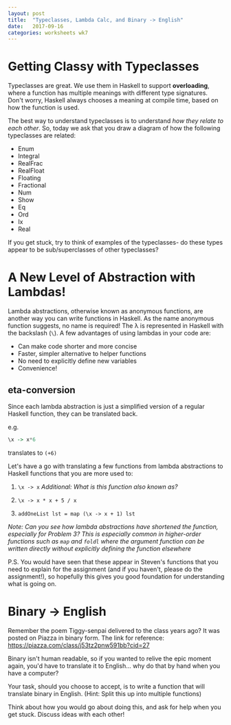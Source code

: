 ```yaml
---
layout: post
title:  "Typeclasses, Lambda Calc, and Binary -> English"
date:   2017-09-16
categories: worksheets wk7
---
```


# Getting Classy with Typeclasses
Typeclasses are great. We use them in Haskell to support **overloading**, where a function has multiple meanings with different type signatures. Don't worry, Haskell always chooses a meaning at compile time, based on how the function is used.

The best way to understand typeclasses is to understand *how they relate to each other*. So, today we ask that you draw a diagram of how the following typeclasses are related:

- Enum
- Integral
- RealFrac
- RealFloat
- Floating
- Fractional
- Num
- Show
- Eq
- Ord
- Ix
- Real

If you get stuck, try to think of examples of the typeclasses- do these types appear to be sub/superclasses of other typeclasses?

# A New Level of Abstraction with Lambdas!

Lambda abstractions, otherwise known as anonymous functions, are another way you can write functions in Haskell. As the name anonymous function suggests, no name is required! The λ is represented in Haskell with the backslash (`\`). A few advantages of using lambdas in your code are:
- Can make code shorter and more concise
- Faster, simpler alternative to helper functions
- No need to explicitly define new variables
- Convenience!

## eta-conversion

Since each lambda abstraction is just a simplified version of a regular Haskell function, they can be translated back.

e.g.
```haskell
\x -> x*6
```
translates to `(+6)`

Let's have a go with translating a few functions from lambda abstractions to Haskell functions that you are more used to:

1. `\x -> x`
_Additional: What is this function also known as?_

2. `\x -> x * x + 5 / x`

3. `addOneList lst = map (\x -> x + 1) lst`

_Note: Can you see how lambda abstractions have shortened the function, especially for Problem 3? This is especially common in higher-order functions such as `map` and `foldl` where the argument function can be written directly without explicitly defining the function elsewhere_

P.S. You would have seen that these appear in Steven's functions that you need to explain for the assignment (and if you haven't, please do the assignment!), so hopefully this gives you good foundation for understanding what is going on.

# Binary -> English

Remember the poem Tiggy-senpai delivered to the class years ago? It was posted on Piazza in binary form. 
The link for reference:
https://piazza.com/class/j53tz2pnw591bb?cid=27

Binary isn't human readable, so if you wanted to relive the epic moment again, you'd have to translate it to English... 
why do that by hand when you have a computer?

Your task, should you choose to accept, is to write a function that will translate binary in English. 
(Hint: Split this up into multiple functions)

Think about how you would go about doing this, and ask for help when you get stuck. Discuss ideas with each other!
